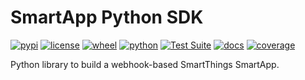 # SmartApp Python SDK

[![pypi](https://img.shields.io/pypi/v/smartapp-sdk.svg)](https://pypi.org/project/smartapp-sdk/)
[![license](https://img.shields.io/pypi/l/smartapp-sdk.svg)](https://github.com/pronovic/smartapp-sdk/blob/master/LICENSE)
[![wheel](https://img.shields.io/pypi/wheel/smartapp-sdk.svg)](https://pypi.org/project/smartapp-sdk/)
[![python](https://img.shields.io/pypi/pyversions/smartapp-sdk.svg)](https://pypi.org/project/smartapp-sdk/)
[![Test Suite](https://github.com/pronovic/smartapp-sdk/workflows/Test%20Suite/badge.svg)](https://github.com/pronovic/smartapp-sdk/actions?query=workflow%3A%22Test+Suite%22)
[![docs](https://readthedocs.org/projects/smartapp-sdk/badge/?version=stable&style=flat)](https://smartapp-sdk.readthedocs.io/en/stable/)
[![coverage](https://coveralls.io/repos/github/pronovic/smartapp-sdk/badge.svg?branch=master)](https://coveralls.io/github/pronovic/smartapp-sdk?branch=master)

Python library to build a webhook-based SmartThings SmartApp.
